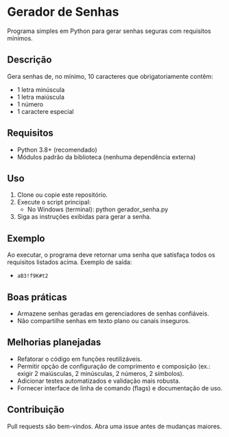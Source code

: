 # Gerador de Senhas

Programa simples em Python para gerar senhas seguras com requisitos mínimos.

## Descrição
Gera senhas de, no mínimo, 10 caracteres que obrigatoriamente contêm:
- 1 letra minúscula
- 1 letra maiúscula
- 1 número
- 1 caractere especial

## Requisitos
- Python 3.8+ (recomendado)
- Módulos padrão da biblioteca (nenhuma dependência externa)

## Uso
1. Clone ou copie este repositório.
2. Execute o script principal:
   - No Windows (terminal): python gerador_senha.py
3. Siga as instruções exibidas para gerar a senha.

## Exemplo
Ao executar, o programa deve retornar uma senha que satisfaça todos os requisitos listados acima. Exemplo de saída:
- `aB3!f9K#t2`

## Boas práticas
- Armazene senhas geradas em gerenciadores de senhas confiáveis.
- Não compartilhe senhas em texto plano ou canais inseguros.

## Melhorias planejadas
- Refatorar o código em funções reutilizáveis.
- Permitir opção de configuração de comprimento e composição (ex.: exigir 2 maiúsculas, 2 minúsculas, 2 números, 2 símbolos).
- Adicionar testes automatizados e validação mais robusta.
- Fornecer interface de linha de comando (flags) e documentação de uso.

## Contribuição
Pull requests são bem-vindos. Abra uma issue antes de mudanças maiores.

